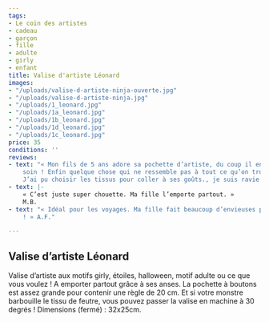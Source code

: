 ```yaml
---
tags:
- Le coin des artistes
- cadeau
- garçon
- fille
- adulte
- girly
- enfant
title: Valise d'artiste Léonard
images:
- "/uploads/valise-d-artiste-ninja-ouverte.jpg"
- "/uploads/valise-d-artiste-ninja.jpg"
- "/uploads/1_leonard.jpg"
- "/uploads/1a_leonard.jpg"
- "/uploads/1b_leonard.jpg"
- "/uploads/1d_leonard.jpg"
- "/uploads/1c_leonard.jpg"
price: 35
conditions: ''
reviews:
- text: "« Mon fils de 5 ans adore sa pochette d’artiste, du coup il en prend grand
    soin ! Enfin quelque chose qui ne ressemble pas à tout ce qu’on trouve habituellement.
    J’ai pu choisir les tissus pour coller à ses goûts., je suis ravie. » M.R."
- text: |-
    « C’est juste super chouette. Ma fille l’emporte partout. »
    M.B.
- text: "« Idéal pour les voyages. Ma fille fait beaucoup d’envieuses parmi ses copines
    ! » A.F."

---
```

## Valise d’artiste Léonard

Valise d’artiste aux motifs girly, étoiles, halloween, motif adulte ou ce que vous voulez ! A emporter partout grâce à ses anses. La pochette à boutons est assez grande pour contenir une règle de 20 cm. Et si votre monstre barbouille le tissu de feutre, vous pouvez passer la valise en machine à 30 degrés ! Dimensions (fermé) : 32x25cm.